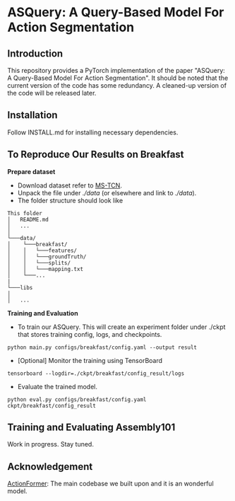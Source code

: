 # ASQuery: A Query-Based Model For Action Segmentation
## Introduction
This repository provides a PyTorch implementation of the paper "ASQuery: A Query-Based Model For Action Segmentation". It should be noted that the current version of the code has some redundancy. A cleaned-up version of the code will be released later.
## Installation
Follow INSTALL.md for installing necessary dependencies.
## To Reproduce Our Results on Breakfast
**Prepare dataset**
* Download dataset refer to [MS-TCN](https://github.com/yabufarha/ms-tcn).
* Unpack the file under *./data* (or elsewhere and link to *./data*).
* The folder structure should look like
```
This folder
│   README.md
│   ...  
│
└───data/
│    └───breakfast/
│    │	 └───features/
│    │	 └───groundTruth/
│    │	 └───splits/
│    │	 └───mapping.txt  
│    └───...
|
└───libs
│
│   ...
```
**Training and Evaluation**
* To train our ASQuery. This will create an experiment folder under ./ckpt that stores training config, logs, and checkpoints.
```shell
python main.py configs/breakfast/config.yaml --output result
```
* [Optional] Monitor the training using TensorBoard
```shell
tensorboard --logdir=./ckpt/breakfast/config_result/logs
```
* Evaluate the trained model.
```shell
python eval.py configs/breakfast/config.yaml ckpt/breakfast/config_result
```
## Training and Evaluating Assembly101
Work in progress. Stay tuned.
## Acknowledgement
[ActionFormer](https://github.com/happyharrycn/actionformer_release): The main codebase we built upon and it is an wonderful model.
